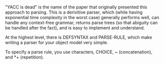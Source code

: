 "YACC is dead" is the name of the paper that originally presented this approach to parsing. This is a derivitive parser, which (while having exponential time complexity in the worst case) generally performs well, can handle any context-free grammar, returns parse trees (so that abiguity can be handled after the fact), and is easy to implement and understand.

At the highest level, there is DEFSYNTAX and PARSE-RULE, which make writing a parser for your object model very simple.

To specify a parse rule, you use characters, CHOICE, ~ (concatenation), and *+ (repetition).
